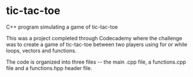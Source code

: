 # tic-tac-toe
C++ program simulating a game of tic-tac-toe

This was a project completed through Codecademy where the challenge was to create a game of tic-tac-toe between two players using for or while loops, vectors and functions. 

The code is organized into three files -- the main .cpp file, a functions.cpp file and a functions.hpp header file. 
